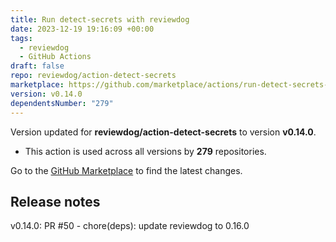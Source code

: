 ```yaml
---
title: Run detect-secrets with reviewdog
date: 2023-12-19 19:16:09 +00:00
tags:
  - reviewdog
  - GitHub Actions
draft: false
repo: reviewdog/action-detect-secrets
marketplace: https://github.com/marketplace/actions/run-detect-secrets-with-reviewdog
version: v0.14.0
dependentsNumber: "279"
---
```



Version updated for **reviewdog/action-detect-secrets** to version **v0.14.0**.
- This action is used across all versions by **279** repositories.

Go to the [GitHub Marketplace](https://github.com/marketplace/actions/run-detect-secrets-with-reviewdog) to find the latest changes.

## Release notes

v0.14.0: PR #50 - chore(deps): update reviewdog to 0.16.0
